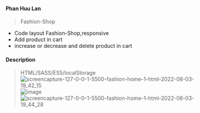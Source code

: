 #### Phan Huu Lan
> Fashion-Shop
- Code layout Fashion-Shop,responsive
- Add product in cart
- increase or decrease and delete product in cart
#### Description
> HTML/SASS/ES5/localStorage
> ![screencapture-127-0-0-1-5500-fashion-home-1-html-2022-08-03-19_42_15](https://user-images.githubusercontent.com/63353851/182610479-cadcdb03-aac8-46ed-897b-03333f05ec53.png)
> ![image](https://user-images.githubusercontent.com/63353851/182610540-21ce558d-7157-4c16-bc2a-0c5b5add5d5d.png)
> ![screencapture-127-0-0-1-5500-fashion-home-1-html-2022-08-03-19_44_28](https://user-images.githubusercontent.com/63353851/182610884-b55faece-5d35-41f3-82ac-fab70daec8cc.png)
